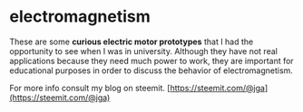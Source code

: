 # electromagnetism
These are some **curious electric motor prototypes** that I had the opportunity to see when I was in university. Although they have not real applications because they need much power to work, they are important for educational purposes in order to discuss the behavior of electromagnetism.

For more info consult my blog on steemit. [https://steemit.com/@jga](https://steemit.com/@jga)